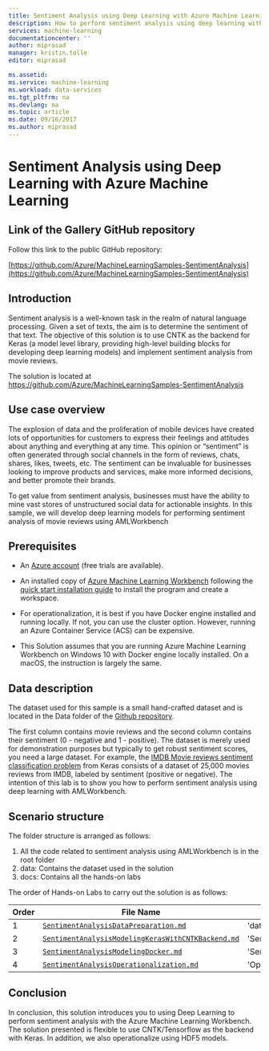 ```yaml
---
title: Sentiment Analysis using Deep Learning with Azure Machine Learning | Microsoft Docs
description: How to perform sentiment analysis using deep learning with Azure ML Workbench.
services: machine-learning
documentationcenter: ''
author: miprasad
manager: kristin.tolle
editor: miprasad

ms.assetid: 
ms.service: machine-learning
ms.workload: data-services
ms.tgt_pltfrm: na
ms.devlang: na
ms.topic: article
ms.date: 09/16/2017
ms.author: miprasad
---
```



# Sentiment Analysis using Deep Learning with Azure Machine Learning

## Link of the Gallery GitHub repository

Follow this link to the public GitHub repository:

[https://github.com/Azure/MachineLearningSamples-SentimentAnalysis](https://github.com/Azure/MachineLearningSamples-SentimentAnalysis)


## Introduction

Sentiment analysis is a well-known task in the realm of natural language processing. Given a set of texts, the aim is to determine the sentiment of that text. The objective of this solution is to use CNTK as the backend for Keras (a model level library, providing high-level building blocks for developing deep learning models) and implement sentiment analysis from movie reviews.

The solution is located at https://github.com/Azure/MachineLearningSamples-SentimentAnalysis

## Use case overview

The explosion of data and the proliferation of mobile devices have created lots of opportunities for customers to express their feelings and attitudes about anything and everything at any time. This opinion or “sentiment” is often generated through social channels in the form of reviews, chats, shares, likes, tweets, etc. The sentiment can be invaluable for businesses looking to improve products and services, make more informed decisions, and better promote their brands.

To get value from sentiment analysis, businesses must have the ability to mine vast stores of unstructured social data for actionable insights. In this sample, we will develop deep learning models for performing sentiment analysis of movie reviews using AMLWorkbench

## Prerequisites

* An [Azure account](https://azure.microsoft.com/en-us/free/) (free trials are available).

* An installed copy of [Azure Machine Learning Workbench](./overview-what-is-azure-ml.md) following the [quick start installation guide](./quick-start-installation.md) to install the program and create a workspace.

* For operationalization, it is best if you have Docker engine installed and running locally. If not, you can use the cluster option. However, running an Azure Container Service (ACS) can be expensive.

* This Solution assumes that you are running Azure Machine Learning Workbench on Windows 10 with Docker engine locally installed. On a macOS, the instruction is largely the same.

## Data description

The dataset used for this sample is a small hand-crafted dataset and is located in the Data folder of the [Github repository](https://github.com/Azure/MachineLearningSamples-SentimentAnalysis/data).

The first column contains movie reviews and the second column contains their sentiment (0 - negative and 1 - positive). The dataset is merely used for demonstration purposes but typically to get robust sentiment scores, you need a large dataset. For example, the [IMDB Movie reviews sentiment classification problem](https://keras.io/datasets/#datasets ) from Keras consists of a dataset of 25,000 movies reviews from IMDB, labeled by sentiment (positive or negative). The intention of this lab is to show you how to perform sentiment analysis using deep learning with AMLWorkbench.

## Scenario structure

The folder structure is arranged as follows:

1. All the code related to sentiment analysis using AMLWorkbench is in the root folder
2. data: Contains the dataset used in the solution  
3. docs: Contains all the hands-on labs  

The order of Hands-on Labs to carry out the solution is as follows:

| Order| File Name | Related Files |
|--|-----------|------|
| 1 | [`SentimentAnalysisDataPreparation.md`](https://github.com/Azure/MachineLearningSamples-SentimentAnalysis/blob/master/docs/SentimentAnalysisDataPreparation.md) | 'data/sampleReviews.txt' |
| 2 | [`SentimentAnalysisModelingKerasWithCNTKBackend.md`](https://github.com/Azure/MachineLearningSamples-SentimentAnalysis/blob/master/docs/SentimentAnalysisModelingKerasWithCNTKBackend.md) | 'SentimentExtractionDocker.py' |
| 3 | [`SentimentAnalysisModelingDocker.md`](https://github.com/Azure/MachineLearningSamples-SentimentAnalysis/blob/master/docs/SentimentAnalysisModelingDocker.md) | 'SentimentExtraction.py' |
| 4 | [`SentimentAnalysisOperationalization.md`](https://github.com/Azure/MachineLearningSamples-SentimentAnalysis/blob/master/docs/SentimentAnalysisOperationalization.md) | 'Operaionalization' |

## Conclusion

In conclusion, this solution introduces you to using Deep Learning to perform sentiment analysis with the Azure Machine Learning Workbench. The solution presented is flexible to use CNTK/Tensorflow as the backend with Keras. In addition, we also operationalize using HDF5 models.
